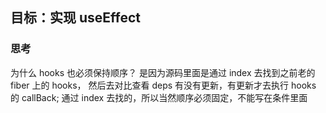 ## 目标：实现 useEffect

### 思考

为什么 hooks 也必须保持顺序？
是因为源码里面是通过 index 去找到之前老的 fiber 上的 hooks， 然后去对比查看 deps 有没有更新，有更新才去执行 hooks 的 callBack;
通过 index 去找的，所以当然顺序必须固定，不能写在条件里面
